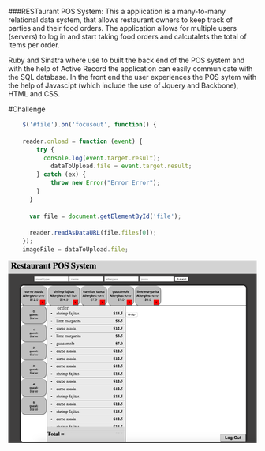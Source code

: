 ###RESTaurant POS System:
This a application is a many-to-many relational data system, that allows restaurant owners to keep track of parties and their food orders. The application allows for multiple users (servers) to log in and start taking food orders and calcutalets the total of items per order.  

Ruby and Sinatra where use to built the back end of the POS system and with the help of Active Record the application can easily communicate with the SQL database. In the front end the user experiences the POS sytem with the help of Javascipt (which include the use of Jquery and Backbone), HTML and CSS.

#Challenge
```javascript
    $('#file').on('focusout', function() {

    reader.onload = function (event) {
        try {
          console.log(event.target.result);
            dataToUpload.file = event.target.result;
        } catch (ex) {
            throw new Error("Error Error");
        }
      }

      var file = document.getElementById('file');

      reader.readAsDataURL(file.files[0]);
    });
    imageFile = dataToUpload.file;
```

![Screen Shot](/screenshot.png)

